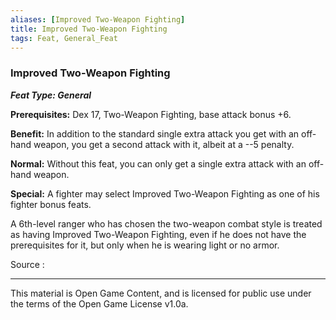 ```yaml
---
aliases: [Improved Two-Weapon Fighting]
title: Improved Two-Weapon Fighting
tags: Feat, General_Feat
---
```

### Improved Two-Weapon Fighting 
***Feat Type: General***

**Prerequisites:** Dex 17, Two-Weapon Fighting, base attack bonus +6.

**Benefit:** In addition to the standard single extra attack you get
with an off-hand weapon, you get a second attack with it, albeit at a
--5 penalty.

**Normal:** Without this feat, you can only get a single extra attack
with an off-hand weapon.

**Special:** A fighter may select Improved Two-Weapon Fighting as one of
his fighter bonus feats.

A 6th-level ranger who has chosen the two-weapon combat style is treated
as having Improved Two-Weapon Fighting, even if he does not have the
prerequisites for it, but only when he is wearing light or no armor.


Source :

---

This material is Open Game Content, and is licensed for public use under
the terms of the Open Game License v1.0a.

